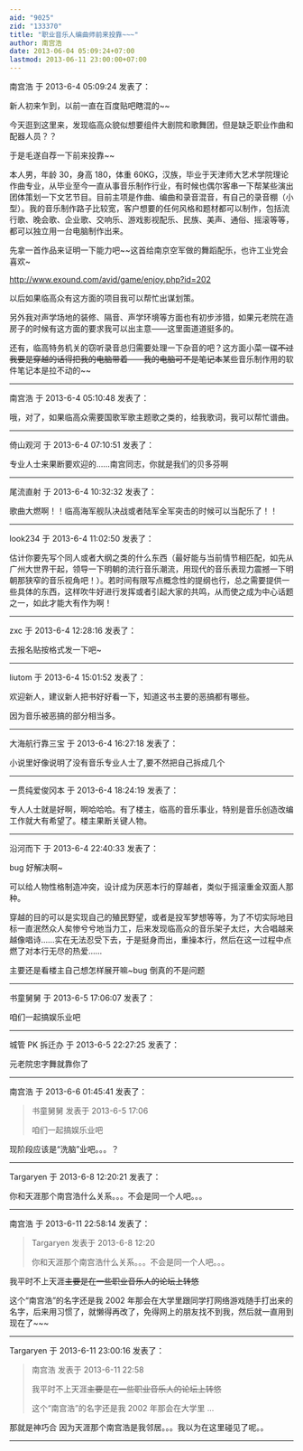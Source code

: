 ```yaml
---
aid: "9025"
zid: "133370"
title: "职业音乐人编曲师前来投靠~~~"
author: 南宫浩
date: 2013-06-04 05:09:24+07:00
lastmod: 2013-06-11 23:00:00+07:00
---
```


南宫浩 于 2013-6-4 05:09:24 发表了：

新人初来乍到，以前一直在百度贴吧瞎混的~~

今天逛到这里来，发现临高众貌似想要组件大剧院和歌舞团，但是缺乏职业作曲和配器人员？？

于是毛遂自荐一下前来投靠~~

本人男，年龄 30，身高 180，体重 60KG，汉族，毕业于天津师大艺术学院理论作曲专业，从毕业至今一直从事音乐制作行业，有时候也偶尔客串一下帮某些演出团体策划一下文艺节目。目前主项是作曲、编曲和录音混音，有自己的录音棚（小型）。我的音乐制作路子比较宽，客户想要的任何风格和题材都可以制作，包括流行歌、晚会歌、企业歌、交响乐、游戏影视配乐、民族、美声、通俗、摇滚等等，都可以独立用一台电脑制作出来。

先拿一首作品来证明一下能力吧~~这首给南京空军做的舞蹈配乐，也许工业党会喜欢~

http://www.exound.com/avid/game/enjoy.php?id=202

以后如果临高众有这方面的项目我可以帮忙出谋划策。

另外我对声学场地的装修、隔音、声学环境等方面也有初步涉猎，如果元老院在造房子的时候有这方面的要求我可以出主意——这里面道道挺多的。

还有，临高特务机关的窃听录音总归需要处理一下杂音的吧？这方面小菜一碟~~不过我要是穿越的话得把我的电脑带着——我的电脑可不是笔记本~~某些音乐制作用的软件笔记本是拉不动的~~

---

南宫浩 于 2013-6-4 05:10:48 发表了：

哦，对了，如果临高众需要国歌军歌主题歌之类的，给我歌词，我可以帮忙谱曲。

---

倚山观河 于 2013-6-4 07:10:51 发表了：

专业人士来果断要欢迎的……南宫同志，你就是我们的贝多芬啊

---

尾流直射 于 2013-6-4 10:32:32 发表了：

歌曲大燃啊！！临高海军舰队决战或者陆军全军突击的时候可以当配乐了！！

---

look234 于 2013-6-4 11:02:50 发表了：

估计你要先写个同人或者大纲之类的什么东西（最好能与当前情节相匹配，如先从广州大世界干起，领导一下明朝的流行音乐潮流，用现代的音乐表现力震撼一下明朝那狭窄的音乐视角吧！）。若时间有限写点概念性的提纲也行，总之需要提供一些具体的东西，这样吹牛好进行发挥或者引起大家的共鸣，从而使之成为中心话题之一，如此才能大有作为啊！

---

zxc 于 2013-6-4 12:28:16 发表了：

去报名贴按格式发一下吧~

---

liutom 于 2013-6-4 15:01:52 发表了：

欢迎新人，建议新人把书好好看一下，知道这书主要的恶搞都有哪些。

因为音乐被恶搞的部分相当多。

---

大海航行靠三宝 于 2013-6-4 16:27:18 发表了：

小说里好像说明了没有音乐专业人士了,要不然把自己拆成几个

---

一贯纯爱俊冈本 于 2013-6-4 18:24:19 发表了：

专人人士就是好啊，啊哈哈哈。有了楼主，临高的音乐事业，特别是音乐创造改编工作就大有希望了。楼主果断关键人物。

---

沿河而下 于 2013-6-4 22:40:33 发表了：

bug 好解决啊~

可以给人物性格制造冲突，设计成为厌恶本行的穿越者，类似于摇滚重金双面人那种。

穿越的目的可以是实现自己的殖民野望，或者是投军梦想等等，为了不切实际地目标一直泯然众人矣惨兮兮地当力工，后来发现临高众的音乐架子太烂，大合唱越来越像唱诗……实在无法忍受下去，于是挺身而出，重操本行，然后在这一过程中点燃了对本行无尽的热爱……

主要还是看楼主自己想怎样展开嘛~bug 倒真的不是问题

---

书童舅舅 于 2013-6-5 17:06:07 发表了：

咱们一起搞娱乐业吧

---

城管 PK 拆迁办 于 2013-6-5 22:27:25 发表了：

元老院忠字舞就靠你了

---

南宫浩 于 2013-6-6 01:45:41 发表了：

> 书童舅舅 发表于 2013-6-5 17:06
>
> 咱们一起搞娱乐业吧

现阶段应该是“洗脑”业吧。。。？

---

Targaryen 于 2013-6-8 12:20:21 发表了：

你和天涯那个南宫浩什么关系。。。不会是同一个人吧。。。

---

南宫浩 于 2013-6-11 22:58:14 发表了：

> Targaryen 发表于 2013-6-8 12:20
>
> 你和天涯那个南宫浩什么关系。。。不会是同一个人吧。。。

我平时不上天涯~~主要是在一些职业音乐人的论坛上转悠~~

这个“南宫浩”的名字还是我 2002 年那会在大学里跟同学打网络游戏随手打出来的名字，后来用习惯了，就懒得再改了，免得网上的朋友找不到我，然后就一直用到现在了~~~

---

Targaryen 于 2013-6-11 23:00:16 发表了：

> 南宫浩 发表于 2013-6-11 22:58
>
> 我平时不上天涯~~主要是在一些职业音乐人的论坛上转悠~~
>
> 这个“南宫浩”的名字还是我 2002 年那会在大学里 ...

那就是神巧合 因为天涯那个南宫浩是我邻居。。。我以为在这里碰见了呢。。

---
